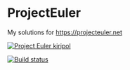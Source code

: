 # ProjectEuler

My solutions for https://projecteuler.net

[![Project Euler kiripol](https://projecteuler.net/profile/kiripol.png)](https://projecteuler.net)

[![Build status](https://ci.appveyor.com/api/projects/status/dcewk8hwvnxkn3bg?svg=true)](https://ci.appveyor.com/project/kpol/projecteuler)

